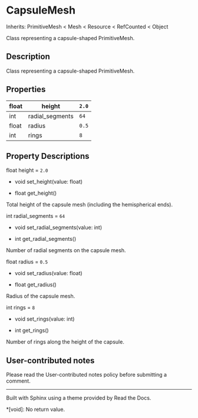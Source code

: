 # CapsuleMesh

Inherits: PrimitiveMesh < Mesh < Resource < RefCounted < Object

Class representing a capsule-shaped PrimitiveMesh.

## Description

Class representing a capsule-shaped PrimitiveMesh.

## Properties

float | height | `2.0`  
---|---|---  
int | radial_segments | `64`  
float | radius | `0.5`  
int | rings | `8`  
  
## Property Descriptions

float height = `2.0`

  * void set_height(value: float)

  * float get_height()

Total height of the capsule mesh (including the hemispherical ends).

int radial_segments = `64`

  * void set_radial_segments(value: int)

  * int get_radial_segments()

Number of radial segments on the capsule mesh.

float radius = `0.5`

  * void set_radius(value: float)

  * float get_radius()

Radius of the capsule mesh.

int rings = `8`

  * void set_rings(value: int)

  * int get_rings()

Number of rings along the height of the capsule.

## User-contributed notes

Please read the User-contributed notes policy before submitting a comment.

* * *

Built with Sphinx using a theme provided by Read the Docs.

  *[void]: No return value.

